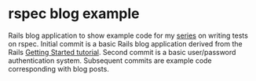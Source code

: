 # rspec blog example

Rails blog application to show example code for my [series](https://schneid.io/blog/writing-tests-for-rails-introduction) on writing tests on rspec. Initial commit is a basic Rails blog application derived from the Rails [Getting Started tutorial](http://guides.rubyonrails.org/getting_started.html). Second commit is a basic user/password authentication system. Subsequent commits are example code corresponding with blog posts.

